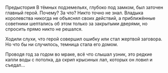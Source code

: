 Предыстория
В тёмных подземельях, глубоко под замком, был заточен главный герой. Почему? За что? Никто точно не знал. Владыка королевства никогда не объяснял своих действий, а приближённые советники шептались об этом только за закрытыми дверями, но спросить прямо никто не решался.

Ходили слухи, что герой совершил ошибку или стал жертвой заговора. Но что бы ни случилось, темница стала его домом.

Проводя год за годом во мраке, всё что слышал узник, это редкие капли воды с потолка, да скрип крысиных лап, которых он ловил и съедал...
